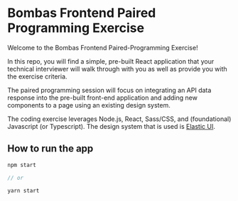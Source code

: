 # Bombas Frontend Paired Programming Exercise

Welcome to the Bombas Frontend Paired-Programming Exercise!

In this repo, you will find a simple, pre-built React application that your technical interviewer will walk through with you as well as provide you with the exercise criteria.

The paired programming session will focus on integrating an API data response into the pre-built front-end application and adding new components to a page using an existing design system.

The coding exercise leverages Node.js, React, Sass/CSS, and (foundational) Javascript (or Typescript). The design system that is used is [Elastic UI](https://eui.elastic.co/pr_3350/#/).

## How to run the app

```js
npm start

// or

yarn start
```